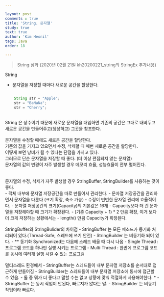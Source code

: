 ```yaml
---

layout: post
comments : true
title: 'String, 문자열'
study: true
text: true
author: 'Kim Heonil'
tags: Java
order: 18

---
```


> String 심화 (2020년 02월 21일 kh20200221_string의 StringEx 추가내용) <br>

String
- 문자열을 저장할 때마다 새로운 공간을 할당한다.

``` java

	String str = "Apple";
	str = "BaNaNa";
	str = "Cherry";

```
<br>
String 은 상수이기 때문에 새로운 문자열을 대입하면 기존의 공간은 그대로 내비두고 <br>
새로운 공간을 만들어주고(생성하고) 그곳을 참조한다. <br>
<br>
문자열을 수정할 때에도 새로운 공간을 할당한다. <br>
기존의 값을 가지고 있으면서 수정, 삭제할 때 매번 새로운 공간을 할당한다. <br>
어떻게 보면 낭비가 될 수 있다는 단점을 가지고 있다. <br>
그러므로 단순 문자열을 저장할 때 좋다. (더 이상 편집되지 않는 문자열) <br>
문자열의 값의 변경이 자주 발생할 경우 메모리 효율, 성능효율이 전부 떨어진다. <br>
<br>
<br>
문자열의 수정, 삭제가 자주 발생할 경우 StringBuffer, StringBuilder를 사용하는 것이 좋다. <br>
- 객체 내부에 문자열 저장공간을 따로 만들어서 관리한다.
- 문자열 저장공간을 관리하면서 문자열을 다룬다 (크기 확장, 축소 가능)
- 수정이 빈번한 문자열 관리에 효율적이다.
- 문자열 저장공간의 크기(Capacity)의 기본값은 16개
- Capacity보다 더 긴 문자열을 저장해야할 때 크기가 확장된다.
- (기존 Capacity + 1) * 2 만큼 확장, 이거 보다 더 크게 저장하는 상황에서는
- length() 만큼 Capacity가 확장된다.
<br>
<br>
StringBuffer와 StringBulider의 차이점
- StringBuffer 는 모든 메소드가 동기화 처리되어 있다.(Thread-Safe, 스레드에 쓰기 안전)
- StringBuilder 는 비동기화 되어 있다.
- ** 동기화 Synchronized는 다음에 스레드 배울 때 다시 나옴
- Single Thread : 프로그램 코드를 하나만 실행 시키는 프로그램
- Multi Thread : 한번에 프로그램 코드를 동시에 여러개 실행 시킬 수 있는 프로그램
<br>
<br>
멀티스레드 환경에서
- StringBuffer는 스레드들이 내부 문자열 저장소를 순서대로 접근하게 만들어짐
- StringBuilder는 스레드들이 내부 문자열 저장소에 동시에 접근할 수 있음.
- 둘 중 뭐가 더 좋다고 말할 수는 없고 상황에 맞춰 적절하게 사용해야한다. *
- StringBuffer 는 동시 작업이 안된다, 빠르지가 않다는 말.	 
- StringBuilder 는 비동기작업이라 빠르다.					 

<br>
<br>
<br>